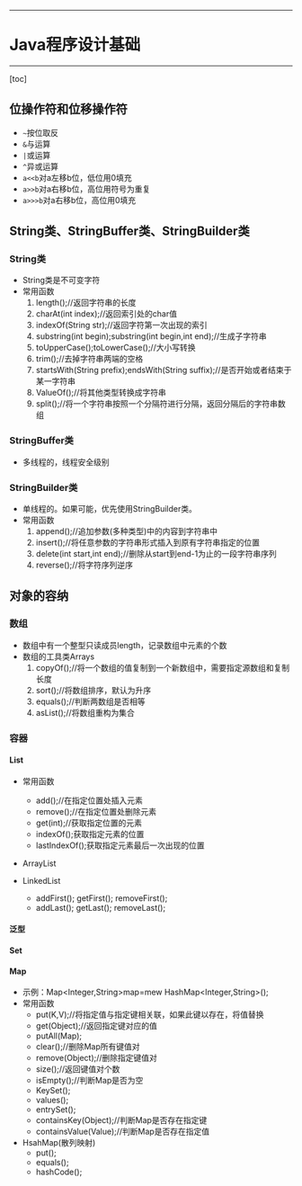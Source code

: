 
---

# Java程序设计基础

---
[toc]

## 位操作符和位移操作符

   * `~`按位取反
   * `&`与运算
   * `|`或运算
   * `^`异或运算
   * `a<<b`对a左移b位，低位用0填充
   * `a>>b`对a右移b位，高位用符号为重复
   * `a>>>b`对a右移b位，高位用0填充

## String类、StringBuffer类、StringBuilder类

### String类
   
   * String类是不可变字符
   * 常用函数
     1. length();//返回字符串的长度
	 2. charAt(int index);//返回索引处的char值
     3. indexOf(String str);//返回字符第一次出现的索引
	 4. substring(int begin);substring(int begin,int end);//生成子字符串
	 5. toUpperCase();toLowerCase();//大小写转换
	 6. trim();//去掉字符串两端的空格
	 7. startsWith(String prefix);endsWith(String suffix);//是否开始或者结束于某一字符串
	 8. ValueOf();//将其他类型转换成字符串
	 9. split();//将一个字符串按照一个分隔符进行分隔，返回分隔后的字符串数组

### StringBuffer类

   * 多线程的，线程安全级别

### StringBuilder类

   * 单线程的。如果可能，优先使用StringBuilder类。
   * 常用函数
     1. append();//追加参数(多种类型)中的内容到字符串中
     2. insert();//将任意参数的字符串形式插入到原有字符串指定的位置
     3. delete(int start,int end);//删除从start到end-1为止的一段字符串序列
     4. reverse();//将字符序列逆序

## 对象的容纳

### 数组

   * 数组中有一个整型只读成员length，记录数组中元素的个数
   * 数组的工具类Arrays
     1. copyOf();//将一个数组的值复制到一个新数组中，需要指定源数组和复制长度
     2. sort();//将数组排序，默认为升序
     3. equals();//判断两数组是否相等
     4. asList();//将数组重构为集合

### 容器

#### List
   * 常用函数
     * add();//在指定位置处插入元素
     * remove();//在指定位置处删除元素
     * get(int);//获取指定位置的元素
     * indexOf();获取指定元素的位置
     * lastIndexOf();获取指定元素最后一次出现的位置
  
   * ArrayList
   * LinkedList
     * addFirst();  getFirst();  removeFirst(); 
     * addLast();  getLast();  removeLast(); 
  
#### 泛型

#### Set

#### Map
   * 示例：Map<Integer,String>map=mew HashMap<Integer,String>();
   * 常用函数
     * put(K,V);//将指定值与指定键相关联，如果此键以存在，将值替换
     * get(Object);//返回指定键对应的值
     * putAll(Map);
     * clear();//删除Map所有键值对
     * remove(Object);//删除指定键值对
     * size();//返回键值对个数
     * isEmpty();//判断Map是否为空
     * KeySet();
     * values();
     * entrySet();
     * containsKey(Object);//判断Map是否存在指定键
     * containsValue(Value);//判断Map是否存在指定值
   * HsahMap(散列映射)
     * put();
     * equals();
     * hashCode();
